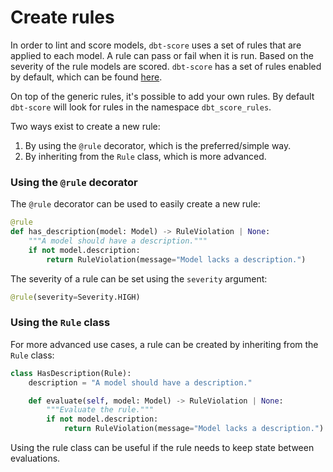# Create rules

In order to lint and score models, `dbt-score` uses a set of rules that are
applied to each model. A rule can pass or fail when it is run.
Based on the severity of the rule models are scored. `dbt-score` has a set of
rules enabled by default, which can be found [here](reference/rules/generic.md).

On top of the generic rules, it's possible to add your own rules. By default
`dbt-score` will look for rules in the namespace `dbt_score_rules`.

Two ways exist to create a new rule:

1. By using the `@rule` decorator, which is the preferred/simple way.
2. By inheriting from the `Rule` class, which is more advanced.

### Using the `@rule` decorator

The `@rule` decorator can be used to easily create a new rule:

```python
@rule
def has_description(model: Model) -> RuleViolation | None:
    """A model should have a description."""
    if not model.description:
        return RuleViolation(message="Model lacks a description.")
```

The severity of a rule can be set using the `severity` argument:

```python
@rule(severity=Severity.HIGH)
```

### Using the `Rule` class

For more advanced use cases, a rule can be created by inheriting from the `Rule`
class:

```python
class HasDescription(Rule):
    description = "A model should have a description."

    def evaluate(self, model: Model) -> RuleViolation | None:
        """Evaluate the rule."""
        if not model.description:
            return RuleViolation(message="Model lacks a description.")
```

Using the rule class can be useful if the rule needs to keep state between
evaluations.
